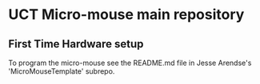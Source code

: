# UCT Micro-mouse main repository

## First Time Hardware setup
To program the micro-mouse see the README.md file in Jesse Arendse's 'MicroMouseTemplate' subrepo.
